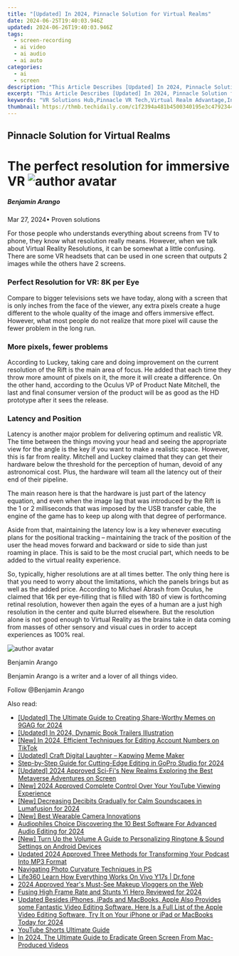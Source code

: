 ```yaml
---
title: "[Updated] In 2024, Pinnacle Solution for Virtual Realms"
date: 2024-06-25T19:40:03.946Z
updated: 2024-06-26T19:40:03.946Z
tags: 
  - screen-recording
  - ai video
  - ai audio
  - ai auto
categories: 
  - ai
  - screen
description: "This Article Describes [Updated] In 2024, Pinnacle Solution for Virtual Realms"
excerpt: "This Article Describes [Updated] In 2024, Pinnacle Solution for Virtual Realms"
keywords: "VR Solutions Hub,Pinnacle VR Tech,Virtual Realm Advantage,Innovative VR Systems,Elite VR Services,Realms Pinnacle Fix,Premier Virtual Realms Support"
thumbnail: https://thmb.techidaily.com/c1f2394a481b4500340195e3c4792344b150afff1dec50e97267f5b7542797ed.jpeg
---
```


## Pinnacle Solution for Virtual Realms

# The perfect resolution for immersive VR ![author avatar](https://images.wondershare.com/filmora/article-images/benjamin-arango-author.jpg)

##### Benjamin Arango

 Mar 27, 2024• Proven solutions

 For those people who understands everything about screens from TV to phone, they know what resolution really means. However, when we talk about Virtual Reality Resolutions, it can be somewhat a little confusing. There are some VR headsets that can be used in one screen that outputs 2 images while the others have 2 screens.

### Perfect Resolution for VR: 8K per Eye

 Compare to bigger televisions sets we have today, along with a screen that is only inches from the face of the viewer, any extra pixels create a huge different to the whole quality of the image and offers immersive effect. However, what most people do not realize that more pixel will cause the fewer problem in the long run.

### More pixels, fewer problems

 According to Luckey, taking care and doing improvement on the current resolution of the Rift is the main area of focus. He added that each time they throw more amount of pixels on it, the more it will create a difference. On the other hand, according to the Oculus VP of Product Nate Mitchell, the last and final consumer version of the product will be as good as the HD prototype after it sees the release.

### Latency and Position

 Latency is another major problem for delivering optimum and realistic VR. The time between the things moving your head and seeing the appropriate view for the angle is the key if you want to make a realistic space. However, this is far from reality. Mitchell and Luckey claimed that they can get their hardware below the threshold for the perception of human, devoid of any astronomical cost. Plus, the hardware will team all the latency out of their end of their pipeline.

 The main reason here is that the hardware is just part of the latency equation, and even when the image lag that was introduced by the Rift is the 1 or 2 milliseconds that was imposed by the USB transfer cable, the engine of the game has to keep up along with that degree of performance.

 Aside from that, maintaining the latency low is a key whenever executing plans for the positional tracking – maintaining the track of the position of the user the head moves forward and backward or side to side than just roaming in place. This is said to be the most crucial part, which needs to be added to the virtual reality experience.

 So, typically, higher resolutions are at all times better. The only thing here is that you need to worry about the limitations, which the panels brings but as well as the added price. According to Michael Abrash from Oculus, he claimed that 16k per eye-filling that is filled with 180 of view is forthcoming retinal resolution, however then again the eyes of a human are a just high resolution in the center and quite blurred elsewhere. But the resolution alone is not good enough to Virtual Reality as the brains take in data coming from masses of other sensory and visual cues in order to accept experiences as 100% real.

![author avatar](https://images.wondershare.com/filmora/article-images/benjamin-arango-author.jpg)

Benjamin Arango

Benjamin Arango is a writer and a lover of all things video.

Follow @Benjamin Arango


<ins class="adsbygoogle"
     style="display:block"
     data-ad-format="autorelaxed"
     data-ad-client="ca-pub-7571918770474297"
     data-ad-slot="1223367746"></ins>



<ins class="adsbygoogle"
     style="display:block"
     data-ad-client="ca-pub-7571918770474297"
     data-ad-slot="8358498916"
     data-ad-format="auto"
     data-full-width-responsive="true"></ins>


<span class="atpl-alsoreadstyle">Also read:</span>
<div><ul>
<li><a href="https://fox-helps.techidaily.com/updated-the-ultimate-guide-to-creating-share-worthy-memes-on-9gag-for-2024/"><u>[Updated] The Ultimate Guide to Creating Share-Worthy Memes on 9GAG for 2024</u></a></li>
<li><a href="https://fox-helps.techidaily.com/updated-in-2024-dynamic-book-trailers-illustration/"><u>[Updated] In 2024, Dynamic Book Trailers Illustration</u></a></li>
<li><a href="https://fox-helps.techidaily.com/new-in-2024-efficient-techniques-for-editing-account-numbers-on-tiktok/"><u>[New] In 2024, Efficient Techniques for Editing Account Numbers on TikTok</u></a></li>
<li><a href="https://fox-helps.techidaily.com/updated-craft-digital-laughter-kapwing-meme-maker/"><u>[Updated] Craft Digital Laughter – Kapwing Meme Maker</u></a></li>
<li><a href="https://fox-helps.techidaily.com/step-by-step-guide-for-cutting-edge-editing-in-gopro-studio-for-2024/"><u>Step-by-Step Guide for Cutting-Edge Editing in GoPro Studio for 2024</u></a></li>
<li><a href="https://fox-helps.techidaily.com/updated-2024-approved-sci-fis-new-realms-exploring-the-best-metaverse-adventures-on-screen/"><u>[Updated] 2024 Approved  Sci-Fi's New Realms  Exploring the Best Metaverse Adventures on Screen</u></a></li>
<li><a href="https://fox-helps.techidaily.com/new-2024-approved-complete-control-over-your-youtube-viewing-experience/"><u>[New] 2024 Approved  Complete Control Over Your YouTube Viewing Experience</u></a></li>
<li><a href="https://fox-helps.techidaily.com/new-decreasing-decibits-gradually-for-calm-soundscapes-in-lumafusion-for-2024/"><u>[New] Decreasing Decibits Gradually for Calm Soundscapes in Lumafusion for 2024</u></a></li>
<li><a href="https://fox-helps.techidaily.com/new-best-wearable-camera-innovations/"><u>[New] Best Wearable Camera Innovations</u></a></li>
<li><a href="https://voice-adjusting.techidaily.com/audiophiles-choice-discovering-the-10-best-software-for-advanced-audio-editing-for-2024/"><u>Audiophiles Choice Discovering the 10 Best Software For Advanced Audio Editing for 2024</u></a></li>
<li><a href="https://some-guidance.techidaily.com/new-turn-up-the-volume-a-guide-to-personalizing-ringtone-and-sound-settings-on-android-devices/"><u>[New] Turn Up the Volume  A Guide to Personalizing Ringtone & Sound Settings on Android Devices</u></a></li>
<li><a href="https://sound-optimizing.techidaily.com/updated-2024-approved-three-methods-for-transforming-your-podcast-into-mp3-format/"><u>Updated 2024 Approved Three Methods for Transforming Your Podcast Into MP3 Format</u></a></li>
<li><a href="https://extra-tips.techidaily.com/navigating-photo-curvature-techniques-in-ps/"><u>Navigating Photo Curvature Techniques in PS</u></a></li>
<li><a href="https://fake-location.techidaily.com/life360-learn-how-everything-works-on-vivo-y17s-drfone-by-drfone-virtual-android/"><u>Life360 Learn How Everything Works On Vivo Y17s | Dr.fone</u></a></li>
<li><a href="https://facebook-video-share.techidaily.com/2024-approved-years-must-see-makeup-vloggers-on-the-web/"><u>2024 Approved  Year's Must-See Makeup Vloggers on the Web</u></a></li>
<li><a href="https://some-techniques.techidaily.com/fusing-high-frame-rate-and-stunts-yi-hero-reviewed-for-2024/"><u>Fusing High Frame Rate and Stunts  Yi Hero Reviewed for 2024</u></a></li>
<li><a href="https://video-creation-software.techidaily.com/updated-besides-iphones-ipads-and-macbooks-apple-also-provides-some-fantastic-video-editing-software-here-is-a-full-list-of-the-apple-video-editing-software/"><u>Updated Besides iPhones, iPads and MacBooks, Apple Also Provides some Fantastic Video Editing Software. Here Is a Full List of the Apple Video Editing Software, Try It on Your iPhone or iPad or MacBooks Today for 2024</u></a></li>
<li><a href="https://youtube-video-recordings.techidaily.com/youtube-shorts-ultimate-guide/"><u>YouTube Shorts Ultimate Guide</u></a></li>
<li><a href="https://youtube-help.techidaily.com/in-2024-the-ultimate-guide-to-eradicate-green-screen-from-mac-produced-videos/"><u>In 2024, The Ultimate Guide to Eradicate Green Screen From Mac-Produced Videos</u></a></li>
</ul></div>
